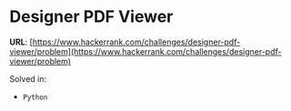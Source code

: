 # Designer PDF Viewer

**URL**: [https://www.hackerrank.com/challenges/designer-pdf-viewer/problem](https://www.hackerrank.com/challenges/designer-pdf-viewer/problem)

Solved in:
 * `Python`